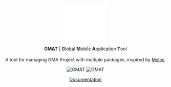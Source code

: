 <p align="center">
    <img src="assets/koyal_icon.svg" alt="GMAT" width="128px" height="128px" />
    <br /><span><b>GMAT</b> | <b>G</b>lobal <b>M</b>obile <b>A</b>pplication <b>T</b>ool </span>
    <br /><br />
  <span>A tool for managing GMA Project with multiple packages, inspired by <a href="https://github.com/invertase/melos">Melos</a>.</span>
</p>

<p align="center">
  <img src="https://img.shields.io/badge/maintened%20by-GMAT-brightgreen?style=flat-square" alt="GMAT" />
  <img src="https://img.shields.io/badge/developed%20by-HCI-brightred?style=flat-square" alt="GMAT" />
</p>


<p align="center">
  <a href="docs/index.md">Documentation</a>
</p>
